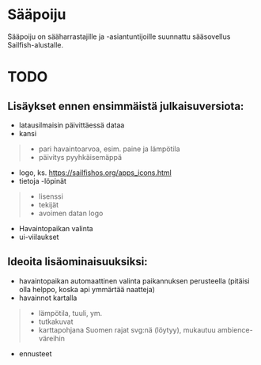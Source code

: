 Sääpoiju
========

Sääpoiju on sääharrastajille ja -asiantuntijoille suunnattu sääsovellus Sailfish-alustalle.

TODO
====

Lisäykset ennen ensimmäistä julkaisuversiota:
---------------------------------------------

* latausilmaisin päivittäessä dataa
* kansi
> * pari havaintoarvoa, esim. paine ja lämpötila
> * päivitys pyyhkäisemäppä
* logo, ks. https://sailfishos.org/apps_icons.html
* tietoja -löpinät
> * lisenssi
> * tekijät
> * avoimen datan logo
* Havaintopaikan valinta
* ui-viilaukset

Ideoita lisäominaisuuksiksi:
----------------------------

* havaintopaikan automaattinen valinta paikannuksen perusteella (pitäisi olla helppo, koska api ymmärtää naatteja)
* havainnot kartalla
>* lämpötila, tuuli, ym.
>* tutkakuvat
>* karttapohjana Suomen rajat svg:nä (löytyy), mukautuu ambience-väreihin
* ennusteet

